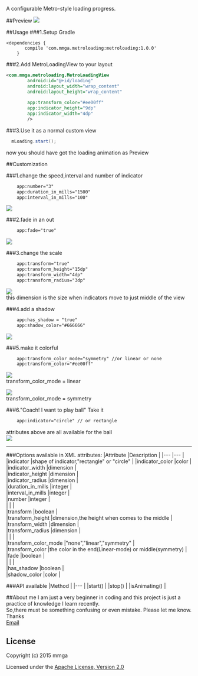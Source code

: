 

A configurable Metro-style loading progress.

##Preview
![](https://github.com/mmga/MetroLoading/blob/master/gifs/1.original.gif)



##Usage
###1.Setup Gradle

```groove
<dependencies {
       compile 'com.mmga.metroloading:metroloading:1.0.0'
    } 
```


###2.Add MetroLoadingView to your layout
```xml
<com.mmga.metroloading.MetroLoadingView
        android:id="@+id/loading"
        android:layout_width="wrap_content"
        android:layout_height="wrap_content" 
		
		app:transform_color="#ee00ff"
        app:indicator_height="9dp"
        app:indicator_width="4dp"
		/>
```

###3.Use it as a normal custom view
```java
  mLoading.start();
  ```

now you should have got the loading animation as Preview

##Customization

###1.change the speed,interval and number of indicator
```xml
	app:number="3"
	app:duration_in_mills="1500"
	app:interval_in_mills="100"
```
![](https://github.com/mmga/MetroLoading/blob/master/gifs/5_speed.gif)

###2.fade in an out
```xml
	app:fade="true"
```
![](https://github.com/mmga/MetroLoading/blob/master/gifs/2_fade.gif)


###3.change the scale
```xml
	app:transform="true"
	app:transform_height="15dp"
	app:transform_width="4dp"
	app:transform_radius="3dp"
```
![](https://github.com/mmga/MetroLoading/blob/master/gifs/3_scale.gif)<br>
this dimension is the size when indicators move to just middle of the view

###4.add a shadow
```xml
	app:has_shadow = "true"
	app:shadow_color="#666666"
```
![](https://github.com/mmga/MetroLoading/blob/master/gifs/4_shadow.gif)

###5.make it colorful
```xml
	app:transform_color_mode="symmetry" //or linear or none 
	app:transform_color="#ee00ff"
```
![](https://github.com/mmga/MetroLoading/blob/master/gifs/6_linearColor.gif)<br>
transform_color_mode = linear<br>

![](https://github.com/mmga/MetroLoading/blob/master/gifs/7_symmetryColor.gif)<br>
transform_color_mode = symmetry<br>


###6."Coach! I want to play ball"
Take it
```xml
	app:indicator="circle" // or rectangle
```
attributes above are all available for the ball<br>
![](https://github.com/mmga/MetroLoading/blob/master/gifs/8_circle.gif)

---

###Options available in XML attributes:
|Attribute         			 |Description     											|
|---               			 |---      													|
|indicator         			 |shape of indicator,"rectangle" or "circle"         		|
|indicator_color    		 |color    		|		  
|indicator_width    		 |dimension  	|	       
|indicator_height			 |dimension     |			
|indicator_radius    		 |dimension     |		    
|duration_in_mills			 |integer       |     
|interval_in_mills           |integer     	|     
|number						 |integer	 	| 		
|          					 |  			|  
|transform    				 |boolean     	|     
|transform_height        	 |dimension,the height when comes to the middle     |     
|transform_width       		 |dimension     |     
|transform_radius       	 |dimension     |     
|   						 | 				|  
|transform_color_mode  		 |"none","linear","symmetry"   |     
|transform_color			 |the color in the end(Linear-mode) or middle(symmetry)		|	  
|fade        				 |boolean     	|     
|   						 |  			|  
|has_shadow       			 |boolean     	|     
|shadow_color       		 |color     	|  


###API available
|Method	                 | 
|---                     | 
|start()	    		 |
|stop()	        		 |
|isAnimating()			 |



##About me
I am just a very beginner in coding and this project is just a practice of knowledge I learn recently.<br>
So,there must be something confusing or even mistake. Please let me know. Thanks <br>
[Email](1034752946@qq.com)




## License

Copyright (c) 2015 mmga

Licensed under the [Apache License, Version 2.0](http://www.apache.org/licenses/LICENSE-2.0)

